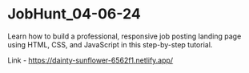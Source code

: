 # JobHunt_04-06-24
Learn how to build a professional, responsive job posting landing page using HTML, CSS, and JavaScript in this step-by-step tutorial.

Link - https://dainty-sunflower-6562f1.netlify.app/
